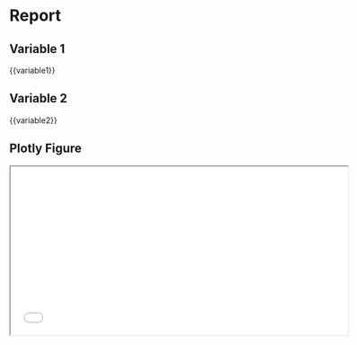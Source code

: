 # Report

## Variable 1
{{variable1}}

## Variable 2
{{variable2}}

## Plotly Figure
<iframe width='600' height='300' src={{image_path}}></iframe>
